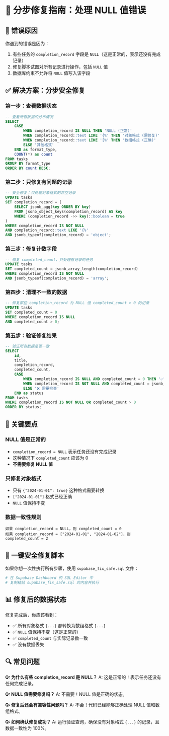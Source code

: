# 🔧 分步修复指南：处理 NULL 值错误

## 🚨 错误原因

你遇到的错误是因为：
1. 有些任务的 `completion_record` 字段是 `NULL`（这是正常的，表示还没有完成记录）
2. 修复脚本试图对所有记录进行操作，包括 `NULL` 值
3. 数据库约束不允许将 `NULL` 值写入该字段

## ✅ 解决方案：分步安全修复

### 第一步：查看数据状态
```sql
-- 查看所有数据的分布情况
SELECT 
    CASE 
        WHEN completion_record IS NULL THEN 'NULL (正常)'
        WHEN completion_record::text LIKE '{%' THEN '对象格式 (需修复)'
        WHEN completion_record::text LIKE '[%' THEN '数组格式 (正确)'
        ELSE '其他格式'
    END as format_type,
    COUNT(*) as count
FROM tasks 
GROUP BY format_type
ORDER BY count DESC;
```

### 第二步：只修复有问题的记录
```sql
-- 安全修复：只处理对象格式的非空记录
UPDATE tasks 
SET completion_record = (
    SELECT jsonb_agg(key ORDER BY key)
    FROM jsonb_object_keys(completion_record) AS key
    WHERE (completion_record ->> key)::boolean = true
)
WHERE completion_record IS NOT NULL 
AND completion_record::text LIKE '{%'
AND jsonb_typeof(completion_record) = 'object';
```

### 第三步：修复计数字段
```sql
-- 修复 completed_count，只处理有记录的任务
UPDATE tasks 
SET completed_count = jsonb_array_length(completion_record)
WHERE completion_record IS NOT NULL
AND jsonb_typeof(completion_record) = 'array';
```

### 第四步：清理不一致的数据
```sql
-- 修复那些 completion_record 为 NULL 但 completed_count > 0 的记录
UPDATE tasks 
SET completed_count = 0
WHERE completion_record IS NULL 
AND completed_count > 0;
```

### 第五步：验证修复结果
```sql
-- 验证所有数据是否一致
SELECT 
    id,
    title,
    completion_record,
    completed_count,
    CASE 
        WHEN completion_record IS NULL AND completed_count = 0 THEN '✅ NULL记录正确'
        WHEN completion_record IS NOT NULL AND completed_count = jsonb_array_length(completion_record) THEN '✅ 数据一致'
        ELSE '❌ 需要检查'
    END as status
FROM tasks 
WHERE completion_record IS NOT NULL OR completed_count > 0
ORDER BY status;
```

## 🎯 关键要点

### NULL 值是正常的
- `completion_record = NULL` 表示任务还没有完成记录
- 这种情况下 `completed_count` 应该为 0
- **不需要修复 NULL 值**

### 只修复对象格式
- 只有 `{"2024-01-01": true}` 这种格式需要转换
- `["2024-01-01"]` 格式已经正确
- `NULL` 值保持不变

### 数据一致性规则
```
如果 completion_record = NULL，则 completed_count = 0
如果 completion_record = ["2024-01-01", "2024-01-02"]，则 completed_count = 2
```

## 🚀 一键安全修复脚本

如果你想一次性执行所有步骤，使用 `supabase_fix_safe.sql` 文件：

```bash
# 在 Supabase Dashboard 的 SQL Editor 中
# 复制粘贴 supabase_fix_safe.sql 的内容并执行
```

## 📊 修复后的数据状态

修复完成后，你应该看到：
- ✅ 所有对象格式 `{...}` 都转换为数组格式 `[...]`
- ✅ `NULL` 值保持不变（这是正常的）
- ✅ `completed_count` 与实际记录数一致
- ✅ 没有数据丢失

## 🔍 常见问题

**Q: 为什么有些 completion_record 是 NULL？**
A: 这是正常的！表示任务还没有任何完成记录。

**Q: NULL 值需要修复吗？**
A: 不需要！NULL 值是正确的状态。

**Q: 修复后还会有兼容性问题吗？**
A: 不会！代码已经能够正确处理 NULL 值和数组格式。

**Q: 如何确认修复成功？**
A: 运行验证查询，确保没有对象格式 `{...}` 的记录，且数据一致性为 100%。
